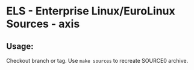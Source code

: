 # ELS - Enterprise Linux/EuroLinux Sources - axis
 
## Usage:
  Checkout branch or tag. Use `make sources` to recreate  SOURCE0 archive.
